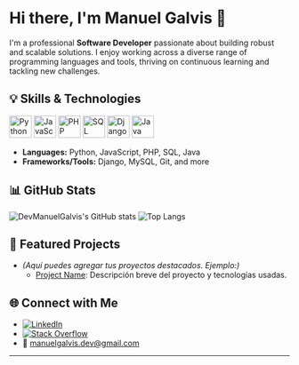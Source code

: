 # Hi there, I'm Manuel Galvis 👋

I'm a professional **Software Developer** passionate about building robust and scalable solutions. I enjoy working across a diverse range of programming languages and tools, thriving on continuous learning and tackling new challenges.

## 💡 Skills & Technologies

<p align="left">
  <img src="https://cdn.jsdelivr.net/gh/devicons/devicon/icons/python/python-original.svg" alt="Python" width="40" height="40"/>
  <img src="https://cdn.jsdelivr.net/gh/devicons/devicon/icons/javascript/javascript-original.svg" alt="JavaScript" width="40" height="40"/>
  <img src="https://cdn.jsdelivr.net/gh/devicons/devicon/icons/php/php-original.svg" alt="PHP" width="40" height="40"/>
  <img src="https://cdn.jsdelivr.net/gh/devicons/devicon/icons/mysql/mysql-original.svg" alt="SQL" width="40" height="40"/>
  <img src="https://cdn.jsdelivr.net/gh/devicons/devicon/icons/django/django-plain.svg" alt="Django" width="40" height="40"/>
  <img src="https://cdn.jsdelivr.net/gh/devicons/devicon/icons/java/java-original.svg" alt="Java" width="40" height="40"/>
</p>

- **Languages:** Python, JavaScript, PHP, SQL, Java
- **Frameworks/Tools:** Django, MySQL, Git, and more

## 📊 GitHub Stats

![DevManuelGalvis's GitHub stats](https://github-readme-stats.vercel.app/api?username=DevManuelGalvis&show_icons=true&theme=default)
![Top Langs](https://github-readme-stats.vercel.app/api/top-langs/?username=DevManuelGalvis&layout=compact&theme=default)

## 🌟 Featured Projects

- *(Aquí puedes agregar tus proyectos destacados. Ejemplo:)*  
  - [Project Name](https://github.com/DevManuelGalvis/project-name): Descripción breve del proyecto y tecnologías usadas.

## 🌐 Connect with Me

- [![LinkedIn](https://img.shields.io/badge/LinkedIn-blue?logo=linkedin&logoColor=white)](https://www.linkedin.com/in/manuelgalvis/)
- [![Stack Overflow](https://img.shields.io/badge/StackOverflow-FE7A16?logo=stackoverflow&logoColor=white)](https://stackoverflow.com/)
- 📧 [manuelgalvis.dev@gmail.com](mailto:manuelgalvis.dev@gmail.com)

---

<!--
**DevManuelGalvis/DevManuelGalvis** is a ✨special✨ repository because its `README.md` (this file) appears on your GitHub profile.
-->
